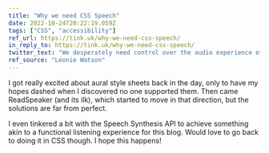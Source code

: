 ```yaml
---
title: "Why we need CSS Speech"
date: 2022-10-24T20:22:19.059Z
tags: ["CSS", "accessibility"]
ref_url: https://tink.uk/why-we-need-css-speech/
in_reply_to: https://tink.uk/why-we-need-css-speech/
twitter_text: "We desperately need control over the audio experience of our websites."
ref_source: "Léonie Watson"
---
```


I got really excited about aural style sheets back in the day, only to have my hopes dashed when I discovered no one supported them. Then came ReadSpeaker (and its ilk), which started to move in that direction, but the solutions are far from perfect.

I even tinkered a bit with the Speech Synthesis API to achieve something akin to a functional listening experience for this blog. Would love to go back to doing it in CSS though. I hope this happens!
